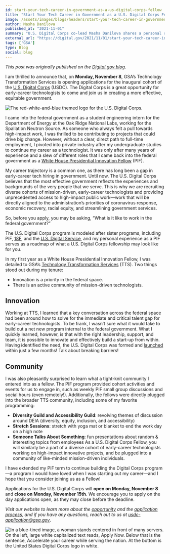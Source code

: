 ```yaml
---
id: start-your-tech-career-in-government-as-a-us-digital-corps-fellow
title: "Start Your Tech Career in Government as a U.S. Digital Corps Fellow"
image: /assets/images/blogs/headers/start-your-tech-career-in-government-as-a-us-digital-corps-fellow.webp
author: Masha Danilova
published_at: "2021-11-01"
summary: "U.S. Digital Corps co-lead Masha Danilova shares a personal reflection on her path to public service and announces the application opening date for the first cohort of USDC Fellows."
external_url: "https://digital.gov/2021/11/01/start-your-tech-career-in-government-as-a-u-s-digital-corps-fellow/"
tags: ['GSA']
type: Blog
social: blog
---
```

*This post was originally published on the [Digital.gov blog](https://digital.gov/2021/11/01/start-your-tech-career-in-government-as-a-u-s-digital-corps-fellow/).*

I am thrilled to announce that, on **Monday, November 8**, GSA’s Technology Transformation Services is opening applications for the inaugural cohort of the [U.S. Digital Corps](https://digitalcorps.gsa.gov/) (USDC). The Digital Corps is a great opportunity for early-career technologists to come and join us in creating a more effective, equitable government.

<div>
  <img src="{{site.baseurl}}/assets/images/blogs/u-s-digital-corps-logo.webp" alt="The red-white-and-blue themed logo for the U.S. Digital Corps."/>
</div>

I came into the federal government as a student engineering intern for the Department of Energy at the Oak Ridge National Labs, working for the Spallation Neutron Source. As someone who always felt a pull towards high-impact work, I was thrilled to be contributing to projects that could drive big change. However, without a clear, direct path to full-time employment, I pivoted into private industry after my undergraduate studies to continue my career as a technologist. It was only after many years of experience and a slew of different roles that I came back into the federal government as a [White House Presidential Innovation Fellow](https://presidentialinnovationfellows.gov/) (PIF).

My career trajectory is a common one, as there has long been a gap in early-career tech hiring in government. Until now. The U.S. Digital Corps believes that the most effective government reflects the experiences and backgrounds of the very people that we serve. This is why we are recruiting diverse cohorts of mission-driven, early-career technologists and providing unprecedented access to high-impact public work—work that will be directly aligned to the administration’s priorities of coronavirus response, economic recovery, racial equity, and streamlining government services.

So, before you apply, you may be asking, “What is it like to work in the federal government?”

The U.S. Digital Corps program is modeled after sister programs, including PIF, [18F](https://18f.gsa.gov/), and the [U.S. Digital Service](https://usds.gov/), and my personal experience as a PIF serves as a roadmap of what a U.S. Digital Corps fellowship may look like for you.

In my first year as a White House Presidential Innovation Fellow, I was detailed to GSA’s [Technology Transformation Services](https://www.gsa.gov/about-us/organization/federal-acquisition-service/technology-transformation-services) (TTS). Two things stood out during my tenure:

* Innovation is a priority in the federal space.
* There is an active community of mission-driven technologists.

## Innovation
Working at TTS, I learned that a key conversation across the federal space had been around how to solve for the immediate and critical talent gap for early-career technologists. To be frank, I wasn’t sure what it would take to build out a net new program internal to the federal government. What I quickly learned, however, is that with the right leadership, support, and team, it is possible to innovate and effectively build a start-up from within. Having identified the need, the U.S. Digital Corps was formed and [launched](https://www.gsa.gov/about-us/newsroom/news-releases/biden-administration-launches-us-digital-corps-to-recruit-the-next-generation-of-technology-talent-to-federal-service-08302021) within just a few months! Talk about breaking barriers!

## Community
I was also pleasantly surprised to learn what a tight-knit community I entered into as a fellow. The PIF program provided cohort activities and events for us to engage in, such as weekly PIF small group discussions and social hours (even remotely!). Additionally, the fellows were directly plugged into the broader TTS community, including some of my favorite programming:

* **Diversity Guild and Accessibility Guild**: revolving themes of discussion around DEIA (diversity, equity, inclusion, and accessibility)
* **Stretch Sessions**: stretch with yoga mat or blanket to end the work day on a high note
* **Someone Talks About Something**: fun presentations about random & interesting topics from employees
As a U.S. Digital Corps Fellow, you will similarly be a part of a diverse cohort of early-career technologists working on high-impact innovative projects, and be plugged into a community of like-minded mission-driven individuals.

I have extended my PIF term to continue building the Digital Corps program—a program I would have loved when I was starting out my career—and I hope that you consider joining us as a Fellow!

Applications for the U.S. Digital Corps will **open on Monday, November 8** and **close on Monday, November 15th**. We encourage you to apply on the day applications open, as they may close before the deadline.

*Visit our website to learn more about the [opportunity](https://digitalcorps.gsa.gov/opportunity/) and the [application process](https://digitalcorps.gsa.gov/process/#preparing), and if you have any questions, reach out to us at [usdc-application@gsa.gov](mailto:usdc-application@gsa.gov)*.

<div>
  <img src="{{site.baseurl}}/assets/images/blogs/apply-now-u-s-digital-corps-1200_w1200.webp" alt="In a blue-tined image, a woman stands centered in front of many servers. On the left, large white capitalized text reads, Apply Now. Below that is the sentence, Accelerate your career while serving the nation. At the bottom is the United States Digital Corps logo in white."/>
</div>
